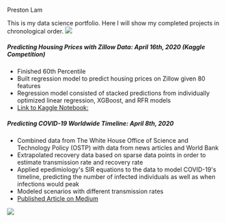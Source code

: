 Preston Lam

This is my data science portfolio. Here I will show my completed projects in chronological order.
![](https://github.com/prestonlam53/Preston-Portfolio/blob/master/images/ldv.jpg)

##### Predicting Housing Prices with Zillow Data: April 16th, 2020 (Kaggle Competition)
- Finished 60th Percentile
- Built regression model to predict housing prices on Zillow given 80 features
- Regression model consisted of stacked predictions from individually optimized linear regression, XGBoost, and RFR models
- [Link to Kaggle Notebook:](https://www.kaggle.com/prestonlam/predicting-housing-prices-2-0?scriptVersionId=32145330)

##### Predicting COVID-19 Worldwide Timeline: April 8th, 2020
- Combined data from The White House Office of Science and Technology Policy (OSTP) with data from news articles and World Bank
- Extrapolated recovery data based on sparse data points in order to estimate transmission rate and recovery rate
- Applied epedimiology's SIR equations to the data to model COVID-19's timeline, predicting the number of infected individuals as well as when infections would peak
- Modeled scenarios with different transmission rates
- [Published Article on Medium](https://medium.com/@prestonlam/predicting-covid-19s-global-timeline-1cc4be15bc76)



![](https://github.com/prestonlam53/Preston-Portfolio/blob/master/images/Screen%20Shot%202020-04-07%20at%2012.34.31%20PM.png)
